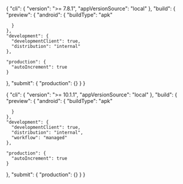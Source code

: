 { "cli": { "version": ">= 7.8.1", "appVersionSource": "local" }, "build": { "preview": { "android": { "buildType": "apk"

      }
    },
    "development": {
      "developmentClient": true,
      "distribution": "internal"
    },

    "production": {
      "autoIncrement": true
    }

}, "submit": { "production": {} } }

{ "cli":
 { "version": ">= 10.1.1", "appVersionSource": "local" }, 
    "build": 
    { "preview": { "android": { "buildType": "apk"

      }
    },
    "development": {
      "developmentClient": true,
      "distribution": "internal",
      "workflow": "managed"
    },

    "production": {
      "autoIncrement": true
    }

}, "submit": { "production": {} } }